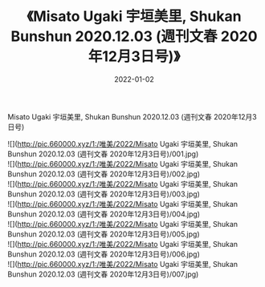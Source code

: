 ﻿---
layout: post
title:  《Misato Ugaki 宇垣美里, Shukan Bunshun 2020.12.03 (週刊文春 2020年12月3日号)》
date:   2022-01-02
img: http://pic.660000.xyz/1:/唯美/2022/Misato Ugaki 宇垣美里, Shukan Bunshun 2020.12.03 (週刊文春 2020年12月3日号)/000.jpg
categories: [美女, 清纯, 唯美]
---

Misato Ugaki 宇垣美里, Shukan Bunshun 2020.12.03 (週刊文春 2020年12月3日号)

  ![](http://pic.660000.xyz/1:/唯美/2022/Misato Ugaki 宇垣美里, Shukan Bunshun 2020.12.03 (週刊文春 2020年12月3日号)/001.jpg) <br> ![](http://pic.660000.xyz/1:/唯美/2022/Misato Ugaki 宇垣美里, Shukan Bunshun 2020.12.03 (週刊文春 2020年12月3日号)/002.jpg) <br> ![](http://pic.660000.xyz/1:/唯美/2022/Misato Ugaki 宇垣美里, Shukan Bunshun 2020.12.03 (週刊文春 2020年12月3日号)/003.jpg) <br> ![](http://pic.660000.xyz/1:/唯美/2022/Misato Ugaki 宇垣美里, Shukan Bunshun 2020.12.03 (週刊文春 2020年12月3日号)/004.jpg) <br> ![](http://pic.660000.xyz/1:/唯美/2022/Misato Ugaki 宇垣美里, Shukan Bunshun 2020.12.03 (週刊文春 2020年12月3日号)/005.jpg) <br> ![](http://pic.660000.xyz/1:/唯美/2022/Misato Ugaki 宇垣美里, Shukan Bunshun 2020.12.03 (週刊文春 2020年12月3日号)/006.jpg) <br> ![](http://pic.660000.xyz/1:/唯美/2022/Misato Ugaki 宇垣美里, Shukan Bunshun 2020.12.03 (週刊文春 2020年12月3日号)/007.jpg) <br>